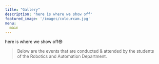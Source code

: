 ```yaml
---
title: "Gallery"
description: "here is where we show off"
featured_image: '/images/colourcam.jpg'
menu:
  main
---
```



here is where we show off😎
> Below are the events that are conducted & attended by the students of the Robotics and Automation Department.